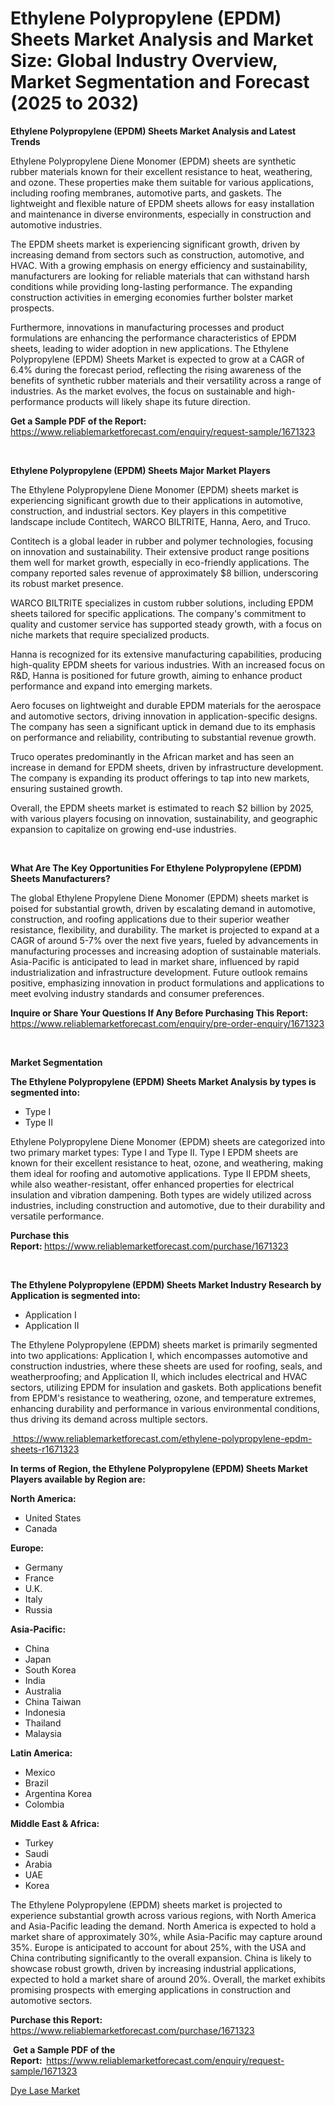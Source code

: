 <p><h1>Ethylene Polypropylene (EPDM) Sheets Market Analysis and Market Size: Global Industry Overview, Market Segmentation and Forecast (2025 to 2032)</h1></p><p><strong>Ethylene Polypropylene (EPDM) Sheets Market Analysis and Latest Trends</strong></p>
<p><p>Ethylene Polypropylene Diene Monomer (EPDM) sheets are synthetic rubber materials known for their excellent resistance to heat, weathering, and ozone. These properties make them suitable for various applications, including roofing membranes, automotive parts, and gaskets. The lightweight and flexible nature of EPDM sheets allows for easy installation and maintenance in diverse environments, especially in construction and automotive industries.</p><p>The EPDM sheets market is experiencing significant growth, driven by increasing demand from sectors such as construction, automotive, and HVAC. With a growing emphasis on energy efficiency and sustainability, manufacturers are looking for reliable materials that can withstand harsh conditions while providing long-lasting performance. The expanding construction activities in emerging economies further bolster market prospects.</p><p>Furthermore, innovations in manufacturing processes and product formulations are enhancing the performance characteristics of EPDM sheets, leading to wider adoption in new applications. The Ethylene Polypropylene (EPDM) Sheets Market is expected to grow at a CAGR of 6.4% during the forecast period, reflecting the rising awareness of the benefits of synthetic rubber materials and their versatility across a range of industries. As the market evolves, the focus on sustainable and high-performance products will likely shape its future direction.</p></p>
<p><strong>Get a Sample PDF of the Report:&nbsp;</strong> <a href="https://www.reliablemarketforecast.com/enquiry/request-sample/1671323?utm_campaign=2472&utm_medium=2&utm_source=Github&utm_content=ia&utm_term=25032025&utm_id=ethylene-polypropylene-epdm-sheets">https://www.reliablemarketforecast.com/enquiry/request-sample/1671323</a></p>
<p>&nbsp;</p>
<p><strong>Ethylene Polypropylene (EPDM) Sheets Major Market Players</strong></p>
<p><p>The Ethylene Polypropylene Diene Monomer (EPDM) sheets market is experiencing significant growth due to their applications in automotive, construction, and industrial sectors. Key players in this competitive landscape include Contitech, WARCO BILTRITE, Hanna, Aero, and Truco.</p><p>Contitech is a global leader in rubber and polymer technologies, focusing on innovation and sustainability. Their extensive product range positions them well for market growth, especially in eco-friendly applications. The company reported sales revenue of approximately $8 billion, underscoring its robust market presence.</p><p>WARCO BILTRITE specializes in custom rubber solutions, including EPDM sheets tailored for specific applications. The company's commitment to quality and customer service has supported steady growth, with a focus on niche markets that require specialized products.</p><p>Hanna is recognized for its extensive manufacturing capabilities, producing high-quality EPDM sheets for various industries. With an increased focus on R&D, Hanna is positioned for future growth, aiming to enhance product performance and expand into emerging markets.</p><p>Aero focuses on lightweight and durable EPDM materials for the aerospace and automotive sectors, driving innovation in application-specific designs. The company has seen a significant uptick in demand due to its emphasis on performance and reliability, contributing to substantial revenue growth.</p><p>Truco operates predominantly in the African market and has seen an increase in demand for EPDM sheets, driven by infrastructure development. The company is expanding its product offerings to tap into new markets, ensuring sustained growth.</p><p>Overall, the EPDM sheets market is estimated to reach $2 billion by 2025, with various players focusing on innovation, sustainability, and geographic expansion to capitalize on growing end-use industries.</p></p>
<p>&nbsp;</p>
<p><strong>What Are The Key Opportunities For Ethylene Polypropylene (EPDM) Sheets Manufacturers?</strong></p>
<p><p>The global Ethylene Propylene Diene Monomer (EPDM) sheets market is poised for substantial growth, driven by escalating demand in automotive, construction, and roofing applications due to their superior weather resistance, flexibility, and durability. The market is projected to expand at a CAGR of around 5-7% over the next five years, fueled by advancements in manufacturing processes and increasing adoption of sustainable materials. Asia-Pacific is anticipated to lead in market share, influenced by rapid industrialization and infrastructure development. Future outlook remains positive, emphasizing innovation in product formulations and applications to meet evolving industry standards and consumer preferences.</p></p>
<p><strong>Inquire or Share Your Questions If Any Before Purchasing This Report:</strong> <a href="https://www.reliablemarketforecast.com/enquiry/pre-order-enquiry/1671323?utm_campaign=2472&utm_medium=2&utm_source=Github&utm_content=ia&utm_term=25032025&utm_id=ethylene-polypropylene-epdm-sheets">https://www.reliablemarketforecast.com/enquiry/pre-order-enquiry/1671323</a></p>
<p>&nbsp;</p>
<p><strong>Market Segmentation</strong></p>
<p><strong>The Ethylene Polypropylene (EPDM) Sheets Market Analysis by types is segmented into:</strong></p>
<p><ul><li>Type I</li><li>Type II</li></ul></p>
<p><p>Ethylene Polypropylene Diene Monomer (EPDM) sheets are categorized into two primary market types: Type I and Type II. Type I EPDM sheets are known for their excellent resistance to heat, ozone, and weathering, making them ideal for roofing and automotive applications. Type II EPDM sheets, while also weather-resistant, offer enhanced properties for electrical insulation and vibration dampening. Both types are widely utilized across industries, including construction and automotive, due to their durability and versatile performance.</p></p>
<p><strong>Purchase this Report:&nbsp;</strong><a href="https://www.reliablemarketforecast.com/purchase/1671323?utm_campaign=2472&utm_medium=2&utm_source=Github&utm_content=ia&utm_term=25032025&utm_id=ethylene-polypropylene-epdm-sheets">https://www.reliablemarketforecast.com/purchase/1671323</a></p>
<p>&nbsp;</p>
<p><strong>The Ethylene Polypropylene (EPDM) Sheets Market Industry Research by Application is segmented into:</strong></p>
<p><ul><li>Application I</li><li>Application II</li></ul></p>
<p><p>The Ethylene Polypropylene (EPDM) sheets market is primarily segmented into two applications: Application I, which encompasses automotive and construction industries, where these sheets are used for roofing, seals, and weatherproofing; and Application II, which includes electrical and HVAC sectors, utilizing EPDM for insulation and gaskets. Both applications benefit from EPDM's resistance to weathering, ozone, and temperature extremes, enhancing durability and performance in various environmental conditions, thus driving its demand across multiple sectors.</p></p>
<p><a href="https://www.reliablemarketforecast.com/ethylene-polypropylene-epdm-sheets-r1671323?utm_campaign=2472&utm_medium=2&utm_source=Github&utm_content=ia&utm_term=25032025&utm_id=ethylene-polypropylene-epdm-sheets">&nbsp;https://www.reliablemarketforecast.com/ethylene-polypropylene-epdm-sheets-r1671323</a></p>
<p><strong>In terms of Region, the Ethylene Polypropylene (EPDM) Sheets Market Players available by Region are:</strong></p>
<p>
    <p> <strong> North America: </strong>
        <ul>
            <li>United States</li>
            <li>Canada</li>
        </ul>
        </p> 
    <p> <strong> Europe: </strong>
        <ul>
            <li>Germany</li>
            <li>France</li>
            <li>U.K.</li>
            <li>Italy</li>
            <li>Russia</li>
        </ul>
        </p> 
    <p> <strong> Asia-Pacific: </strong>
        <ul>
            <li>China</li>
            <li>Japan</li>
            <li>South Korea</li>
            <li>India</li>
            <li>Australia</li>
            <li>China Taiwan</li>
            <li>Indonesia</li>
            <li>Thailand</li>
            <li>Malaysia</li>
        </ul>
        </p> 
    <p> <strong> Latin America: </strong>
        <ul>
            <li>Mexico</li>
            <li>Brazil</li>
            <li>Argentina Korea</li>
            <li>Colombia</li>
        </ul>
        </p> 
    <p> <strong> Middle East & Africa: </strong>
        <ul>
            <li>Turkey</li>
            <li>Saudi</li>
            <li>Arabia</li>
            <li>UAE</li>
            <li>Korea</li>
        </ul>
    </p>
    </p>
<p><p>The Ethylene Polypropylene (EPDM) sheets market is projected to experience substantial growth across various regions, with North America and Asia-Pacific leading the demand. North America is expected to hold a market share of approximately 30%, while Asia-Pacific may capture around 35%. Europe is anticipated to account for about 25%, with the USA and China contributing significantly to the overall expansion. China is likely to showcase robust growth, driven by increasing industrial applications, expected to hold a market share of around 20%. Overall, the market exhibits promising prospects with emerging applications in construction and automotive sectors.</p></p>
<p><strong>Purchase this Report: </strong><a href="https://www.reliablemarketforecast.com/purchase/1671323?utm_campaign=2472&utm_medium=2&utm_source=Github&utm_content=ia&utm_term=25032025&utm_id=ethylene-polypropylene-epdm-sheets">https://www.reliablemarketforecast.com/purchase/1671323</a></p>
<p>&nbsp;<strong>Get a Sample PDF of the Report:&nbsp;&nbsp;</strong><a href="https://www.reliablemarketforecast.com/enquiry/request-sample/1671323?utm_campaign=2472&utm_medium=2&utm_source=Github&utm_content=ia&utm_term=25032025&utm_id=ethylene-polypropylene-epdm-sheets">https://www.reliablemarketforecast.com/enquiry/request-sample/1671323</a></p>
<p><strong></strong></p>
<p><p><a href="https://github.com/shirleenfraker87/Market-Research-Report-List-1/blob/main/dye-lase-market.md?utm_campaign=2472&utm_medium=2&utm_source=Github&utm_content=ia&utm_term=25032025&utm_id=ethylene-polypropylene-epdm-sheets">Dye Lase Market</a></p></p>